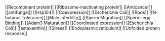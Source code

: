 [[Recombinant protein]]
[[Ribosome-inactivating protein]]
[[Anticancer]]
[[antifungal]]
[[Hsp104]]
[[Coexpression]]
[[Escherichia Coli]]
[[Rpos]]
[[N-butanol Tolerance]]
[[Male infertility]]
[[Sperm Migration]]
[[Sperm-egg Binding]]
[[Adam3 Maturation]]
[[Coordinated expression]]
[[Escherichia Coli]]
[[astaxanthin]]
[[Stress]]
[[Endoplasmic reticulum]]
[[Unfolded protein response]]

